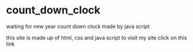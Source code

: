 # count_down_clock
waiting for new year count down clock made by java script

this site is made up of html, css and java script 
to visit my site click on this link 
